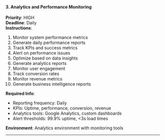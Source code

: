 #### 3. Analytics and Performance Monitoring

**Priority**: HIGH  
**Deadline**: Daily  
**Instructions**:

1. Monitor system performance metrics
2. Generate daily performance reports
3. Track KPIs and success metrics
4. Alert on performance issues
5. Optimize based on data insights
6. Generate analytics reports
7. Monitor user engagement
8. Track conversion rates
9. Monitor revenue metrics
10. Generate business intelligence reports

**Required Info**:

- Reporting frequency: Daily
- KPIs: Uptime, performance, conversion, revenue
- Analytics tools: Google Analytics, custom dashboards
- Alert thresholds: 99.9% uptime, <3s load times

**Environment**: Analytics environment with monitoring tools

---
